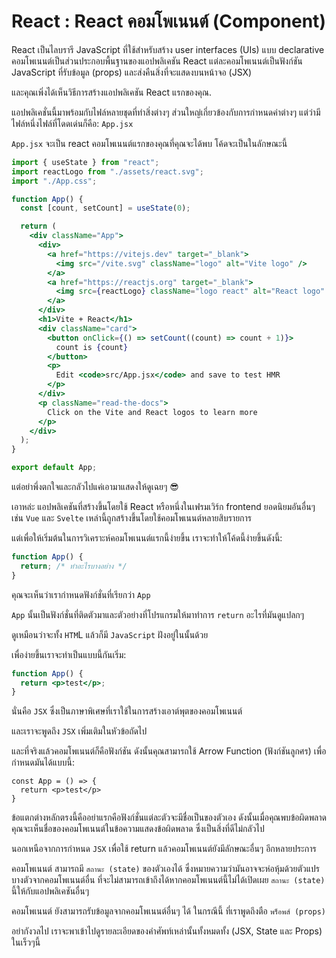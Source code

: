# React : React คอมโพเนนต์ (Component)

React เป็นไลบรารี JavaScript ที่ใช้สำหรับสร้าง user interfaces (UIs) แบบ declarative คอมโพเนนต์เป็นส่วนประกอบพื้นฐานของแอปพลิเคชัน React แต่ละคอมโพเนนต์เป็นฟังก์ชัน JavaScript ที่รับข้อมูล (props) และส่งคืนสิ่งที่จะแสดงบนหน้าจอ (JSX)

และคุณเพิ่งได้เห็นวิธีการสร้างแอปพลิเคชัน React แรกของคุณ.

แอปพลิเคชั่นนี้มาพร้อมกับไฟล์หลายชุดที่ทําสิ่งต่างๆ ส่วนใหญ่เกี่ยวข้องกับการกําหนดค่าต่างๆ แต่ว่ามีไฟล์หนึ่งไฟล์ที่โดดเด่นก็คือ: `App.jsx`

`App.jsx` จะเป็น react คอมโพเนนต์แรกของคุณที่คุณจะได้พบ โค้ดจะเป็นในลักษณะนี้

```jsx
import { useState } from "react";
import reactLogo from "./assets/react.svg";
import "./App.css";

function App() {
  const [count, setCount] = useState(0);

  return (
    <div className="App">
      <div>
        <a href="https://vitejs.dev" target="_blank">
          <img src="/vite.svg" className="logo" alt="Vite logo" />
        </a>
        <a href="https://reactjs.org" target="_blank">
          <img src={reactLogo} className="logo react" alt="React logo" />
        </a>
      </div>
      <h1>Vite + React</h1>
      <div className="card">
        <button onClick={() => setCount((count) => count + 1)}>
          count is {count}
        </button>
        <p>
          Edit <code>src/App.jsx</code> and save to test HMR
        </p>
      </div>
      <p className="read-the-docs">
        Click on the Vite and React logos to learn more
      </p>
    </div>
  );
}

export default App;
```

แต่อย่าพึ่งตกใจและกลัวไปแค่เอามาแสดงให้ดูเฉยๆ 😎

เอาหล่ะ แอปพลิเคชันที่สร้างขึ้นโดยใช้ React หรือหนึ่งในเฟรมเวิร์ก frontend ยอดนิยมอันอื่นๆ เช่น `Vue` และ `Svelte` เหล่านี้ถูกสร้างขึ้นโดยใช้คอมโพเนนต์หลายสิบรายการ

แต่เพื่อให้เริ่มต้นในการวิเคราะห์คอมโพเนนต์แรกนี้ง่ายขึ้น เราจะทําให้โค้ดนี้ง่ายขึ้นดังนี้:

```jsx
function App() {
  return; /* ทำอะไรบางอย่าง */
}
```

คุณจะเห็นว่าเรากําหนดฟังก์ชั่นที่เรียกว่า `App`

`App` นั้นเป็นฟังก์ชั่นที่ติดตัวมาและตัวอย่างที่โปรแกรมให้มาทำการ `return` อะไรที่มันดูแปลกๆ

ดูเหมือนว่าจะทั้ง `HTM`L แล้วก็มี `JavaScript` ฝังอยู่ในนั้นด้วย

เพื่อง่ายขึ้นเราจะทำเป็นแบบนี้กันเริ่ม:

```jsx
function App() {
  return <p>test</p>;
}
```

นั่นคือ `JSX` ซึ่งเป็นภาษาพิเศษที่เราใช้ในการสร้างเอาต์พุตของคอมโพเนนต์

และเราจะพูดถึง `JSX` เพิ่มเติมในหัวข้อถัดไป

และที่จริงแล้วคอมโพเนนต์ก็คือฟังก์ชัน ดังนั้นคุณสามารถใช้ Arrow Function (ฟังก์ชันลูกศร) เพื่อกำหนดมันได้แบบนี้:

```
const App = () => {
  return <p>test</p>
}
```

ข้อแตกต่างหลักตรงนี้คืออย่าแรกคือฟังก์ชั่นแต่ละตัวจะมีชื่อเป็นของตัวเอง ดังนั้นเมื่อคุณพบข้อผิดพลาด คุณจะเห็นชื่อของคอมโพเนนต์ในข้อความแสดงข้อผิดพลาด ซึ่งเป็นสิ่งที่ดีไม่กลัวไป

นอกเหนือจากการกำหนด `JSX` เพื่อใช้ return แล้วคอมโพเนนต์ยังมีลักษณะอื่นๆ อีกหลายประการ

คอมโพเนนต์ สามารถมี `สถานะ (state)` ของตัวเองได้ ซึ่งหมายความว่ามันอาจจะห่อหุ้มด้วยตัวแปรบางตัวจากคอมโพเนนต์อื่น ที่จะไม่สามารถเข้าถึงได้หากคอมโพเนนต์นี้ไม่ได้เปิดเผย `สถานะ (state) `นี้ให้กับแอปพลิเคชันอื่นๆ

คอมโพเนนต์ ยังสามารถรับข้อมูลจากคอมโพเนนต์อื่นๆ ได้ ในกรณีนี้ ที่เราพูดถึงตือ `พร็อพส์ (props)`

อย่ากังวลไป เราจะพาเข้าไปดูรายละเอียดของคำศัพท์เหล่านั้นทั้งหมดทั้ง (JSX, State และ Props) ในเร็วๆนี้
